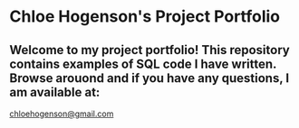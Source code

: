 # Chloe Hogenson's Project Portfolio

## Welcome to my project portfolio! This repository contains examples of SQL code I have written. Browse arouond and if you have any questions, I am available at:
chloehogenson@gmail.com
